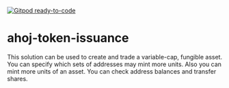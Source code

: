 [![Gitpod ready-to-code](https://img.shields.io/badge/Gitpod-ready--to--code-blue?logo=gitpod)](https://gitpod.io/#https://github.com/bayroio/ahoj-token-issuance)

# ahoj-token-issuance
This solution can be used to create and trade a variable-cap, fungible asset. You can specify which sets of addresses may mint more units. Also you can mint more units of an asset. You can check address balances and transfer shares.
